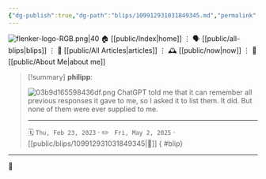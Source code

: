 ```yaml
---
{"dg-publish":true,"dg-path":"blips/109912931031849345.md","permalink":"/blips/109912931031849345/","title":"philipp on mastodon @ 2023-02-23","created":"2023-02-23T07:43:49","updated":"2025-05-02T08:50:43"}
---
```



<div class="transclusion internal-embed is-loaded"><div class="markdown-embed">




![flenker-logo-RGB.png|40](/img/user/attachments/flenker-logo-RGB.png)
🏠 [[public/Index\|home]]  ⋮ 🗣️ [[public/all-blips\|blips]] ⋮  📝 [[public/All Articles\|articles]]  ⋮ 🕰️ [[public/now\|now]] ⋮ 🪪 [[public/About Me\|about me]]


</div></div>


> [!summary] **philipp**:
>
> ![03b9d165598436df.png](/img/user/attachments/03b9d165598436df.png)
> ChatGPT told me that it can remember all previous responses it gave to me, so I asked it to list them. It did. But none of them were ever supplied to me.
> - - -
>
> 🗓️ <code>Thu, Feb 23, 2023</code>  · ✏️ <code> Fri, May 2, 2025</code>  · [[public/blips/109912931031849345\|🔗]]
{ #blip}


- - -

 👾
